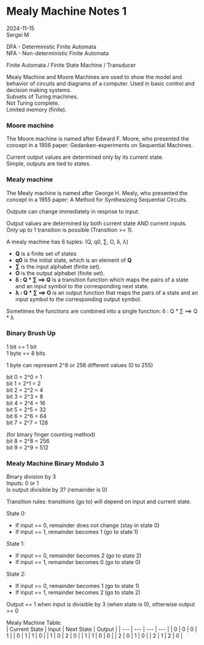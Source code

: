 # Mealy Machine Notes 1

2024-11-15  
Sergei M  



DFA - Deterministic Finite Automata  
NFA - Non-deterministic Finite Automata  

Finite Automata / Finite State Machine / Transducer  

Mealy Machine and Moore Machines are used to show the model and behavior of circuits and diagrams of a computer. Used in basic control and decision making systems.  
Subsets of Turing machines.  
Not Turing complete.  
Limited memory (finite).  



### Moore machine
The Moore machine is named after Edward F. Moore, who presented the concept in a 1956 paper: Gedanken-experiments on Sequential Machines.  

Current output values are determined only by its current state.  
Simple, outputs are tied to states.  



### Mealy machine
The Mealy machine is named after George H. Mealy, who presented the concept in a 1955 paper: A Method for Synthesizing Sequential Circuits.  

Outpute can change immediately in respnse to input.  

Output values are determined by both current state AND current inputs.  
Only up to 1 transition is possible (Transition >= 1).  

A mealy machine has 6 tuples: (Q, q0, ∑, O, δ, λ)
- **Q** is a finite set of states 
- **q0** is the initial state, which is an element of **Q**
- **∑** is the input alphabet (finite set).
- **O** is the output alphabet (finite set).
- **δ : Q * ∑ ==> Q** is a transition function which maps the pairs of a state and an input symbol to the corresponding next state.
- **λ : Q * ∑ ==> O** is an output function that maps the pairs of a state and an input symbol to the corresponding output symbol.

Sometimes the functions are combined into a single function: δ : Q * ∑ ==> Q * λ  



### Binary Brush Up
1 bit == 1 bit  
1 byte == 8 bits  

1 byte can represent 2^8 or 256 different values (0 to 255)  

bit 0 = 2^0 = 1  
bit 1 = 2^1 = 2  
bit 2 = 2^2 = 4  
bit 3 = 2^3 = 8  
bit 4 = 2^4 = 16  
bit 5 = 2^5 = 32  
bit 6 = 2^6 = 64  
bit 7 = 2^7 = 128  

(for binary finger counting method)  
bit 8 = 2^8 = 256  
bit 9 = 2^9 = 512  



### Mealy Machine Binary Modulo 3
Binary division by 3  
Inputs: 0 or 1  
Is output divisible by 3? (remainder is 0)  

Transition rules: transitions (go to) will depend on input and current state.  

State 0:
- If input == 0, remainder does not change (stay in state 0)
- If input == 1, remainder becomes 1 (go to state 1)

State 1: 
- If input == 0, remainder becomes 2 (go to state 2)
- If input == 1, remainder becomes 0 (go to state 0)

State 2: 
- If input == 0, remainder becomes 1 (go to state 1)
- If input == 1, remainder becomes 2 (go to state 2)

Output == 1 when input is divisible by 3 (when state is 0), otherwise output == 0  

Mealy Machine Table:  
| Current State | Input | Next State | Output |
| --- | --- | --- | --- |
| 0 | 0 | 0 | 1 |
| 0 | 1 | 1 | 0 |
| 1 | 0 | 2 | 0 |
| 1 | 1 | 0 | 0 |
| 2 | 0 | 1 | 0 |
| 2 | 1 | 2 | 0 |



